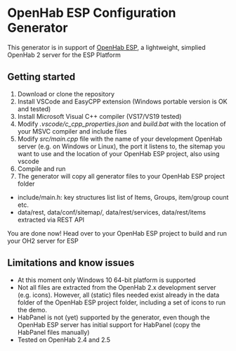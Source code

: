 # OpenHab ESP Configuration Generator

This generator is in support of [OpenHab ESP](https://github.com/ewaldc/OpenHAB-ESP), a lightweight, simplied OpenHab 2 server for the ESP Platform

## Getting started ##   

1. Download or clone the repository
1. Install VSCode and EasyCPP extension (Windows portable version is OK and tested)
1. Install Microsoft Visual C++ compiler (VS17/VS19 tested)
1. Modify _.vscode/c_cpp_properties.json_ and _build.bat_ with the location of your MSVC compiler and include files
1. Modify _src/main.cpp_ file with the name of your development OpenHab server (e.g. on Windows or Linux), the port it listens to, the sitemap you want to use and the location of your OpenHab ESP project, also using vscode
1. Compile and run
1. The generator will copy all generator files to your OpenHab ESP project folder
- include/main.h: key structures list list of Items, Groups, item/group count etc.
- data/rest, data/conf/sitemap/, data/rest/services, data/rest/items extracted via REST API

You are done now!
Head over to your OpenHab ESP project to build and run your OH2 server for ESP

## Limitations and know issues ##
* At this moment only Windows 10 64-bit platform is supported
* Not all files are extracted from the OpenHab 2.x development server (e.g. icons).  However, all (static) files needed exist already in the data folder of the OpenHab ESP project folder, including a set of icons to run the demo.
* HabPanel is not (yet) supported by the generator, even though the OpenHab ESP server has initial support for HabPanel (copy the HabPanel files manually)
* Tested on OpenHab 2.4 and 2.5
